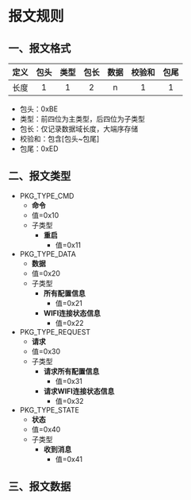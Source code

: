 # 报文规则

## 一、报文格式

| 定义 | 包头 | 类型 | 包长 | 数据 | 校验和 | 包尾 |
| :--: | :--: | :--: | :--: | :--: | :----: | :--: |
| 长度 |  1   |  1   |  2   |  n   |   1    |  1   |

- 包头：0xBE
- 类型：前四位为主类型，后四位为子类型
- 包长：仅记录数据域长度，大端序存储
- 校验和：包含[包头~包尾]
- 包尾：0xED



## 二、报文类型

- PKG_TYPE_CMD
    - **命令**
    - 值=0x10
    - 子类型
        - **重启**
            - 值=0x11
- PKG_TYPE_DATA
    - **数据**
    - 值=0x20
    - 子类型
        - **所有配置信息**
            - 值=0x21
        - **WIFI连接状态信息**
            - 值=0x22
- PKG_TYPE_REQUEST
    - **请求**
    - 值=0x30
    - 子类型
        - **请求所有配置信息**
            - 值=0x31
        - **请求WIFI连接状态信息**
            - 值=0x32
- PKG_TYPE_STATE
    - **状态**
    - 值=0x40
    - 子类型
        - **收到消息**
            - 值=0x41



## 三、报文数据
